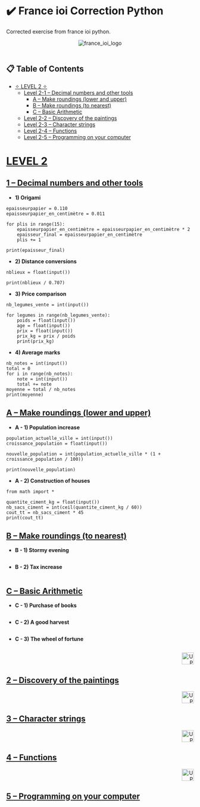# ✔️ France ioi Correction Python
Corrected exercise from france ioi python.

<div align="center">
  <picture>
    <img src="https://www.france-ioi.org/dataSite/img/logo.png" alt="france_ioi_logo">
  </picture>
</div>

<br/>

<a id= table_contents></a>
## 📋 Table of Contents

- [✧ LEVEL 2 ✧](#Level_2)
  - [Level 2-1 – Decimal numbers and other tools](#2-1)
    - [A – Make roundings (lower and upper)](#A-2-1)
    - [B – Make roundings (to nearest)](#B-2-1)
    - [C – Basic Arithmetic](#C-2-1)
  - [Level 2-2 – Discovery of the paintings](#2-2)
  - [Level 2-3 – Character strings](#2-3)
  - [Level 2-4 – Functions](#2-4)
  - [Level 2-5 – Programming on your computer](#2-5)

<a id="Level_2"></a>

# [LEVEL 2](#Level_2)

<a id="2-1"></a>

## [1 – Decimal numbers and other tools](2-1)

- <b> 1) Origami </b>

```
epaisseurpapier = 0.110
epaisseurpapier_en_centimètre = 0.011

for plis in range(15):
    epaisseurpapier_en_centimètre = epaisseurpapier_en_centimètre * 2
    epaisseur_final = epaisseurpapier_en_centimètre
    plis += 1

print(epaisseur_final)
```
- <b> 2) Distance conversions </b>

```
nblieux = float(input())

print(nblieux / 0.707)
```
- <b> 3) Price comparison </b>

```
nb_legumes_vente = int(input())

for legumes in range(nb_legumes_vente):
    poids = float(input())
    age = float(input())
    prix = float(input())
    prix_kg = prix / poids
    print(prix_kg)
```
- <b> 4) Average marks </b>

```
nb_notes = int(input())
total = 0
for i in range(nb_notes):
    note = int(input())
    total += note
moyenne = total / nb_notes
print(moyenne)
```
<a id = "A-2-1"></a>
## [A – Make roundings (lower and upper)](#A-2-1)
- <b> A - 1) Population increase </b>

```
population_actuelle_ville = int(input())
croissance_population = float(input())

nouvelle_population = int(population_actuelle_ville * (1 + croissance_population / 100))

print(nouvelle_population)
```
- <b> A - 2) Construction of houses </b>

```
from math import *

quantite_ciment_kg = float(input())
nb_sacs_ciment = int(ceil(quantite_ciment_kg / 60))
cout_tt = nb_sacs_ciment * 45
print(cout_tt)
```
<a id = "B-2-1"></a>
## [B – Make roundings (to nearest)](#B-2-1)
- <b> B - 1) Stormy evening </b>

```

```
- <b> B - 2) Tax increase </b>

```

```
<a id ="C-2-1"></a>
## [C – Basic Arithmetic](#C-2-1)
- <b> C - 1) Purchase of books </b>

```

```
- <b> C - 2) A good harvest </b>

```

```
- <b> C - 3) The wheel of fortune </b>

```

```

<div align="right">
    <a href= "#table_contents"> <img src="https://images.emojiterra.com/google/android-nougat/512px/2b06.png" width="32" alt="UP"> </a>
</div>

<a id="2-2"></a>

## [2 – Discovery of the paintings](2-2)

<ul>
  
</ul>

<div align="right">
    <a href= "#table_contents"> <img src="https://images.emojiterra.com/google/android-nougat/512px/2b06.png" width="32" alt="UP"> </a>
</div>

<a id="2-3"></a>

## [3 – Character strings](2-3)

<ul>
  
</ul>

<div align="right">
    <a href= "#table_contents"> <img src="https://images.emojiterra.com/google/android-nougat/512px/2b06.png" width="32" alt="UP"> </a>
</div>

<a id="2-4"></a>

## [4 – Functions](2-4)

<ul>
  
</ul>

<div align="right">
    <a href= "#table_contents"> <img src="https://images.emojiterra.com/google/android-nougat/512px/2b06.png" width="32" alt="UP"> </a>
</div>

<a id="2-5"></a>

## [5 – Programming on your computer](2-5)

